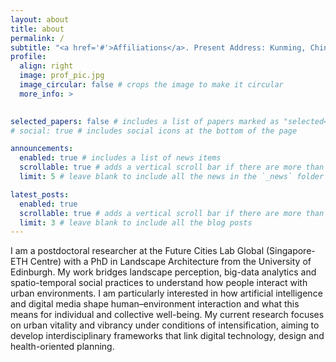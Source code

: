 ```yaml
---
layout: about
title: about
permalink: /
subtitle: "<a href='#'>Affiliations</a>. Present Address: Kunming, China."
profile:
  align: right
  image: prof_pic.jpg
  image_circular: false # crops the image to make it circular
  more_info: >

    
selected_papers: false # includes a list of papers marked as "selected={true}"
# social: true # includes social icons at the bottom of the page

announcements:
  enabled: true # includes a list of news items
  scrollable: true # adds a vertical scroll bar if there are more than 3 news items
  limit: 5 # leave blank to include all the news in the `_news` folder

latest_posts:
  enabled: true
  scrollable: true # adds a vertical scroll bar if there are more than 3 new posts items
  limit: 3 # leave blank to include all the blog posts
---
```


I am a postdoctoral researcher at the Future Cities Lab Global (Singapore-ETH Centre) with a PhD in Landscape Architecture from the University of Edinburgh. My work bridges landscape perception, big-data analytics and spatio-temporal social practices to understand how people interact with urban environments. I am particularly interested in how artificial intelligence and digital media shape human–environment interaction and what this means for individual and collective well-being. My current research focuses on urban vitality and vibrancy under conditions of intensification, aiming to develop interdisciplinary frameworks that link digital technology, design and health-oriented planning.
